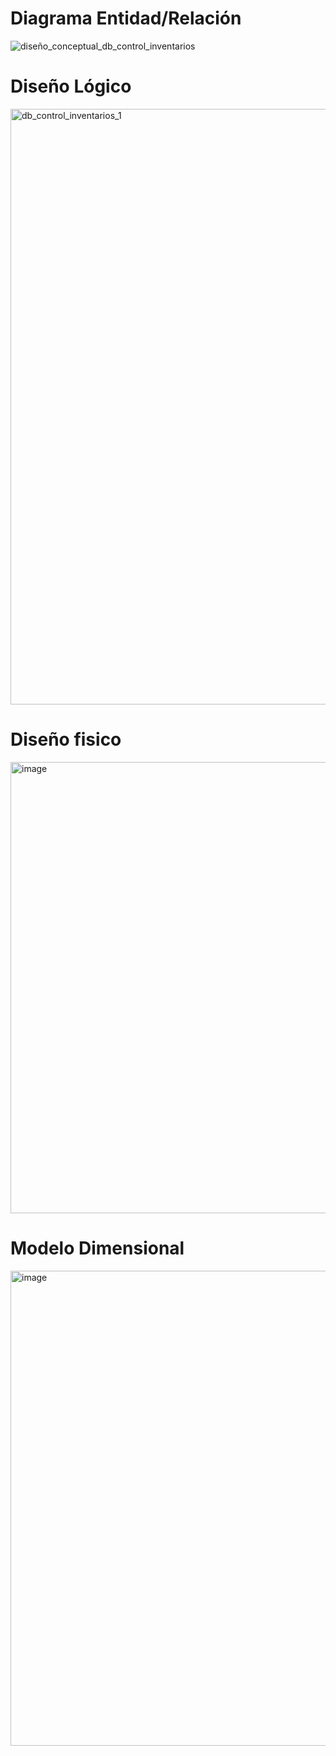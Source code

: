 # Diagrama Entidad/Relación
![diseño_conceptual_db_control_inventarios](https://github.com/user-attachments/assets/10494ff3-d097-443c-93b4-6f3baf4e4e51)

# Diseño Lógico
<img width="1447" height="953" alt="db_control_inventarios_1" src="https://github.com/user-attachments/assets/1d44b5cb-d787-476e-b955-af092fb93221" />

# Diseño fisico
<img width="1222" height="722" alt="image" src="https://github.com/user-attachments/assets/7b2cc259-64d6-4b4d-85aa-dfe3210e146e" />

# Modelo Dimensional
<img width="1181" height="760" alt="image" src="https://github.com/user-attachments/assets/3f94435d-f955-4456-9df7-e7982b0a56cd" />

